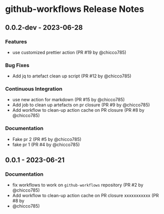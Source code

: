 # github-workflows Release Notes

## 0.0.2-dev - 2023-06-28

### Features

- use customized prettier action (PR #19 by @chicco785)

### Bug Fixes

- Add jq to artefact clean up script (PR #12 by @chicco785)

### Continuous Integration

- use new action for markdown (PR #15 by @chicco785)
- Add job to clean up artefacts on pr closure (PR #9 by @chicco785)
- Add workflow to clean-up action cache on PR closure (PR #8 by @chicco785)

### Documentation

- Fake pr 2 (PR #5 by @chicco785)
- fake pr 1 (PR #4 by @chicco785)

## 0.0.1 - 2023-06-21

### Documentation

- fix workflows to work on `github-workflows` repository (PR #2 by @chicco785)
- Add workflow to clean-up action cache on PR closure xxxxxxxxxxx (PR #8 by
- @chicco785)